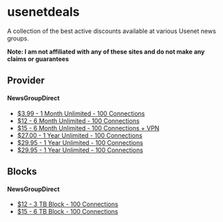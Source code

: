 # usenetdeals
A collection of the best active discounts available at various Usenet news groups.

**Note: I am not affiliated with any of these sites and do not make any claims or guarantees**

## Provider
#### NewsGroupDirect
* [$3.99 - 1 Month Unlimited - 100 Connections](https://newsgroup.direct/member/billing/?planid=183)
* [$12 - 6 Month Unlimited - 100 Connections](https://newsgroup.direct/member/billing/?planid=225)
* [$15 - 6 Month Unlimited - 100 Connections + VPN](https://newsgroup.direct/member/billing/?planid=199)
* [$27.00 - 1 Year Unlimited - 100 Connections](https://newsgroup.direct/member/billing/?planid=230)
* [$29.95 - 1 Year Unlimited - 100 Connections](https://newsgroup.direct/member/billing/?planid=195)
* [$29.95 - 1 Year Unlimited - 100 Connections](https://newsgroup.direct/member/billing/?planid=195)
## Blocks
#### NewsGroupDirect
* [$12 - 3 TB Block - 100 Connections](https://newsgroup.direct/member/billing/?planid=200)
* [$15 - 6 TB Block - 100 Connections](https://newsgroup.direct/member/billing/?planid=199)

